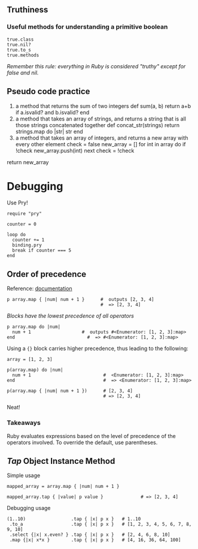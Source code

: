 ## Truthiness

### Useful methods for understanding a primitive boolean
```
true.class
true.nil?
true.to_s
true.methods
```
*Remember this rule: everything in Ruby is considered "truthy" except for false and nil.*

## Pseudo code practice
1. a method that returns the sum of two integers
def sum(a, b)
return a+b if a.isvalid? and b.isvalid?
end
2. a method that takes an array of strings, and returns a string that is all those strings concatenated together
def concat_str(strings)
return strings.map do |str| str
end
3. a method that takes an array of integers, and returns a new array with every other element
check = false
new_array = []
for int in array do
  if !check
    new_array.push(int)
    next
  check = !check

return new_array

# Debugging
Use Pry!
```
require "pry"

counter = 0

loop do
  counter += 1
  binding.pry
  break if counter === 5
end
```

## Order of precedence
Reference: [documentation]('https://ruby-doc.org/core-2.6.3/doc/syntax/precedence_rdoc.html')
```
p array.map { |num| num + 1 }      #  outputs [2, 3, 4]
                                   #  => [2, 3, 4]
```

*Blocks have the lowest precedence of all operators*
```
p array.map do |num|
  num + 1                   #  outputs #<Enumerator: [1, 2, 3]:map>
end                           #  => #<Enumerator: [1, 2, 3]:map>
```
Using a `{}` block carries higher precedence, thus leading to the following:
```
array = [1, 2, 3]

p(array.map) do |num|
  num + 1                           #  <Enumerator: [1, 2, 3]:map>
end                                 #  => <Enumerator: [1, 2, 3]:map>

p(array.map { |num| num + 1 })      # [2, 3, 4]
                                    # => [2, 3, 4]
```
Neat!

### Takeaways
Ruby evaluates expressions based on the level of precedence of the operators involved.
To override the default, use parentheses.

## *Tap* Object Instance Method
Simple usage
```
mapped_array = array.map { |num| num + 1 }

mapped_array.tap { |value| p value }              # => [2, 3, 4]
```
Debugging usage
```
(1..10)                 .tap { |x| p x }   # 1..10
 .to_a                  .tap { |x| p x }   # [1, 2, 3, 4, 5, 6, 7, 8, 9, 10]
 .select {|x| x.even? } .tap { |x| p x }   # [2, 4, 6, 8, 10]
 .map {|x| x*x }        .tap { |x| p x }   # [4, 16, 36, 64, 100]
```



